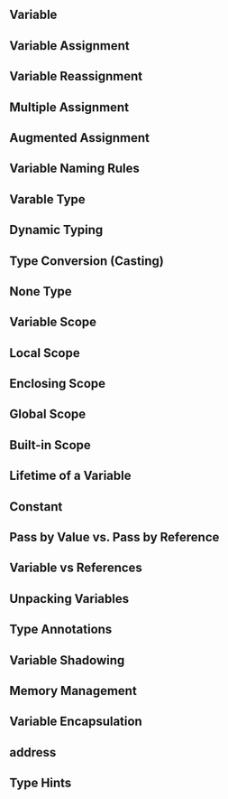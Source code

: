 ## Variable
## Variable Assignment
## Variable Reassignment
## Multiple Assignment
## Augmented Assignment
## Variable Naming Rules
## Varable Type
## Dynamic Typing
## Type Conversion (Casting)
## None Type
## Variable Scope
## Local Scope
## Enclosing Scope
## Global Scope
## Built-in Scope
## Lifetime of a Variable
## Constant
## Pass by Value vs. Pass by Reference
## Variable vs References
## Unpacking Variables
## Type Annotations
## Variable Shadowing
## Memory Management
## Variable Encapsulation
## address
## Type Hints